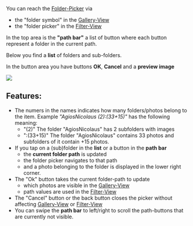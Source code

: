 You can reach the [Folder-Picker](Folder-Picker) via

* the "folder symbol" in the [Gallery-View](Gallery-View)
* the "folder picker" in the [Filter-View](Filter-View)

In the top area is the **"path bar"** a list of button where each button represent a folder in the current path.

Below you find a **list** of folders and sub-folders.

In the button area you have buttons **OK**, **Cancel** and a **preview image**

![](https://raw.githubusercontent.com/k3b/AndroFotoFinder/master/wiki/png/FolderPicker.png)

## Features:

* The numers in the names indicates how many folders/photos belong to the item. Example _"AgiosNicolaus (2):(33+15)"_ has the following meaning:
  * "(2)" The folder "AgiosNicolaus" has 2 subfolders with images
  * ":(33+15)" The folder "AgiosNicolaus" contains 33 photos and subfolders of it contain +15 photos.
* If you tap on a (sub)folder in the **list** or a button in the **path bar** 
  * the **current folder path** is updated
  * the folder picker navigates to that path 
  * and a photo belonging to the folder is displayed in the lower right corner.
* The "Ok" button takes the current folder-path to update 
  * which photos are visible in the [Gallery-View](Gallery-View)
  * path values are used in the [Filter-View](Filter-View)
* The "Cancel" button or the back button closes the picker without affecting [Gallery-View](Gallery-View) or [Filter-View](Filter-View)
* You can swipe the **path bar** to left/right to scroll the path-buttons that are currently not visible.